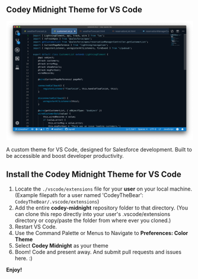 ## Codey Midnight Theme for VS Code

![Codey Midnight Theme in Action](./images/Theme_Action.png)

A custom theme for VS Code, designed for Salesforce development. Built to be accessible and boost developer productivity.

## Install the Codey Midnight Theme for VS Code

1. Locate the `./vscode/extensions` file for your **user** on your local machine. (Example filepath for a user named 'CodeyTheBear': `CodeyTheBear/.vscode/extensions`)
2. Add the entire **codey-midnight** repository folder to that directory. (You can clone this repo directly into your user's .vscode/extensions directory or copy/paste the folder from where ever you cloned.)
3. Restart VS Code.
4. Use the Command Palette or Menus to Navigate to **Preferences: Color Theme**
5. Select **Codey Midnight** as your theme
6. Boom! Code and present away. And submit pull requests and issues here. :)

**Enjoy!**
